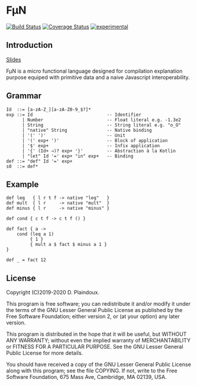 # F&micro;N

[![Build Status](https://travis-ci.org/d-plaindoux/mfun.svg)](https://travis-ci.org/d-plaindoux/mfun)
[![Coverage Status](https://coveralls.io/repos/d-plaindoux/mfun/badge.png?branch=master)](https://coveralls.io/r/d-plaindoux/mfun?branch=master)
[![experimental](http://badges.github.io/stability-badges/dist/experimental.svg)](http://github.com/badges/stability-badges)

## Introduction

[Slides](http://d.plaindoux.free.fr/talks/lambdalille/mfun/index.html#/)

F&micro;N is a micro functional language designed for compilation explanation purpose equiped with primitive data and a naive Javascript interoperability.

## Grammar

```
Id  ::= [a-zA-Z_][a-zA-Z0-9_$?]*
exp ::= Id                            -- Identifier
      | Number                        -- Float literal e.g. -1.3e2
      | String                        -- String literal e.g. "o_O"
      | "native" String               -- Native binding
      | '(' ')'                       -- Unit
      | '(' exp+ ')'                  -- Block of application
      | '$' exp+                      -- Infix application
      | '{' (Id+ →)? exp+ '}'         -- Abstraction à la Kotlin
      | "let" Id '=' exp+ "in" exp+   -- Binding
def ::= "def" Id '=' exp+
s0  ::= def* 
```

## Example

```
def leq   { l r t f -> native "leq"   }
def mult  { l r     -> native "mult"  }
def minus { l r     -> native "minus" }

def cond { c t f -> c t f () }

def fact { a ->
    cond (leq a 1)
         { 1 }
         { mult a $ fact $ minus a 1 }
}         

def _ = fact 12
```

## License

Copyright (C)2019-2020 D. Plaindoux.

This program is  free software; you can redistribute  it and/or modify
it  under the  terms  of  the GNU  Lesser  General  Public License  as
published by  the Free Software  Foundation; either version 2,  or (at
your option) any later version.

This program  is distributed in the  hope that it will  be useful, but
WITHOUT   ANY  WARRANTY;   without  even   the  implied   warranty  of
MERCHANTABILITY  or FITNESS  FOR  A PARTICULAR  PURPOSE.  See the  GNU
Lesser General Public License for more details.

You  should have  received a  copy of  the GNU  Lesser General  Public
License along with  this program; see the file COPYING.  If not, write
to the  Free Software Foundation,  675 Mass Ave, Cambridge,  MA 02139,
USA.
